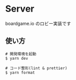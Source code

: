 # Server

boardgame.io のロビー実装です

## 使い方

```
# 開発環境を起動
$ yarn dev

# コード整形(lint & prettier)
$ yarn format
```

